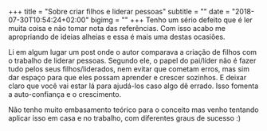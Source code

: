 +++
title = "Sobre criar filhos e liderar pessoas"
subtitle = ""
date = "2018-07-30T10:54:24+02:00"
bigimg = ""
+++
Tenho um sério defeito que é ler muita coisa e não tomar nota das referências. Com isso acabo me apropriando de ideias alheias e essa é mais uma destas ocasiões.

<!--more-->

Li em algum lugar um post onde o autor comparava a criação de filhos com o trabalho de liderar pessoas. Segundo ele, o papel do pai/líder não é fazer tudo pelos seus filhos/liderados, nem evitar que cometam erros, mas sim dar espaço para que eles possam aprender e crescer sozinhos. E deixar claro que você vai estar lá para ajudá-los caso algo dê errado. Isso fomenta a auto-confiança e o crescimento.

Não tenho muito embasamento teórico para o conceito mas venho tentando aplicar isso em casa e no trabalho, com diferentes graus de sucesso :)

